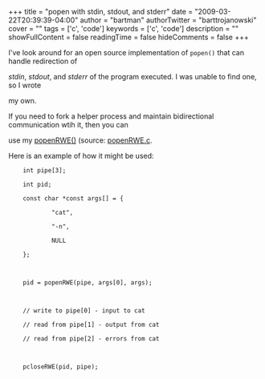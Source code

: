 +++
title = "popen with stdin, stdout, and stderr"
date = "2009-03-22T20:39:39-04:00"
author = "bartman"
authorTwitter = "barttrojanowski"
cover = ""
tags = ['c', 'code']
keywords = ['c', 'code']
description = ""
showFullContent = false
readingTime = false
hideComments = false
+++

I've look around for an open source implementation of `popen()` that can handle redirection of

*stdin*, *stdout*, and *stderr* of the program executed.  I was unable to find one, so I wrote

my own.



If you need to fork a helper process and maintain bidirectional communication wtih it, then you can 

use my [popenRWE()](/~bart/snippets/popenRWE/popenRWE.c.html) (source: [popenRWE.c](/~bart/snippets/popenRWE/popenRWE.c).



Here is an example of how it might be used:



        int pipe[3];

        int pid;

        const char *const args[] = {

                "cat",

                "-n",

                NULL

        };



        pid = popenRWE(pipe, args[0], args);



        // write to pipe[0] - input to cat

        // read from pipe[1] - output from cat

        // read from pipe[2] - errors from cat



        pcloseRWE(pid, pipe);
